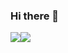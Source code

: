 ### Hi there 👋

<div align="center">
  <div style="display: flex;">
    <img src="https://github-readme-stats.vercel.app/api?username=gabiliz&show_icons=true&theme=material-palenight&count_private=true" style="vertical-align: top;" />
    <img src="https://github-readme-stats.vercel.app/api/top-langs/?username=gabiliz&layout=compact&theme=material-palenight&count_private=true"  style="vertical-align: top;" />
  </div>
</div>
